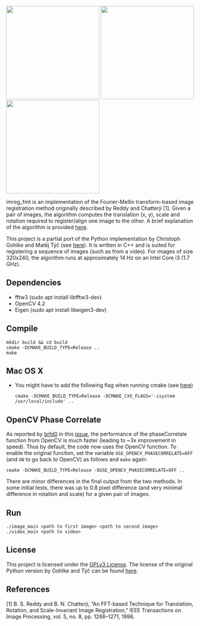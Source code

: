 <p float="left">
  <img src="docs/im0.jpg" width="250" />
  <img src="docs/im1.jpg" width="250" /> 
  <img src="docs/overlay_image.png" width="250" />
</p>

imreg_fmt is an implementation of the Fourier-Mellin transform-based image registration method originally described by Reddy and Chatterji [1].
Given a pair of images, the algorithm computes the translation (x, y), scale and rotation required to register/align one image to the other.
A brief explanation of the algorithm is provided [here](https://sthoduka.github.io/imreg_fmt/docs/overall-pipeline/).

This project is a partial port of the Python implementation by Christoph Gohlke and Matěj Týč (see [here](https://github.com/matejak/imreg_dft)).
It is written in C++ and is suited for registering a sequence of images (such as from a video).
For images of size 320x240, the algorithm runs at approximately 14 Hz on an Intel Core i3 (1.7 GHz).

Dependencies
------------
* fftw3 (sudo apt install libfftw3-dev)
* OpenCV 4.2
* Eigen (sudo apt install libeigen3-dev)

Compile
-------
    mkdir build && cd build
    cmake -DCMAKE_BUILD_TYPE=Release ..
    make

Mac OS X
--------
* You might have to add the following flag when running cmake (see [here](https://github.com/sthoduka/imreg_fmt/issues/2))

  `cmake -DCMAKE_BUILD_TYPE=Release -DCMAKE_CXX_FLAGS='-isystem /usr/local/include' ..`

OpenCV Phase Correlate
----------------------
As reported by [brht0](https://github.com/brht0) in this [issue](https://github.com/sthoduka/imreg_fmt/issues/15), the performance of the phaseCorrelate function from OpenCV is much faster (leading to ~3x improvement in speed). Thus by default, the code now uses the OpenCV function. To enable the original function, set the variable `USE_OPENCV_PHASECORRELATE=OFF` (and `ON` to go back to OpenCV) as follows and `make` again:

    cmake -DCMAKE_BUILD_TYPE=Release -DUSE_OPENCV_PHASECORRELATE=OFF ..

There are minor differences in the final output from the two methods. In some initial tests, there was up to 0.8 pixel difference (and very minimal difference in rotation and scale) for a given pair of images.

Run
---
    ./image_main <path to first image> <path to second image>
    ./video_main <path to video>

License
-------
This project is licensed under the [GPLv3 License](LICENSE). The license of the original Python version by Gohlke and Týč can be found [here](LICENSE-ORIGINAL).

References
----------
[1] B. S. Reddy and B. N. Chatterji, “An FFT-based Technique for Translation,
Rotation, and Scale-Invariant Image Registration,” IEEE Transactions on Image Processing, vol. 5, no. 8, pp. 1266–1271, 1996.
